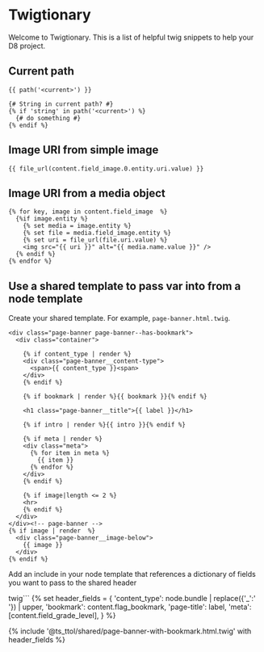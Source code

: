 # Twigtionary

Welcome to Twigtionary. This is a list of helpful twig snippets to help your D8 project.

## Current path
```twig
{{ path('<current>') }}

{# String in current path? #}
{% if 'string' in path('<current>') %}
  {# do something #}
{% endif %}
```

## Image URI from simple image
```twig
{{ file_url(content.field_image.0.entity.uri.value) }}
```

## Image URI from a media object
```twig
{% for key, image in content.field_image  %}
  {%if image.entity %}
    {% set media = image.entity %}
    {% set file = media.field_image.entity %}
    {% set uri = file_url(file.uri.value) %}
    <img src="{{ uri }}" alt="{{ media.name.value }}" />
  {% endif %}
{% endfor %}
```

## Use a shared template to pass var into from a node template
Create your shared template. For example, `page-banner.html.twig`.

```twig
<div class="page-banner page-banner--has-bookmark">
  <div class="container">

    {% if content_type | render %}
    <div class="page-banner__content-type">
      <span>{{ content_type }}<span>
    </div>
    {% endif %}

    {% if bookmark | render %}{{ bookmark }}{% endif %}

    <h1 class="page-banner__title">{{ label }}</h1>

    {% if intro | render %}{{ intro }}{% endif %}

    {% if meta | render %}
    <div class="meta">
      {% for item in meta %}
        {{ item }}
      {% endfor %}
    </div> 
    {% endif %}

    {% if image|length <= 2 %}
    <hr>
    {% endif %}
  </div>
</div><!-- page-banner -->
{% if image | render  %}
  <div class="page-banner__image-below">
    {{ image }}
  </div>
{% endif %}
```

Add an include in your node template that references a dictionary of fields you want to pass to the shared header

twig```
{% 
  set header_fields = {
    'content_type': node.bundle | replace({'_':' '}) | upper,
    'bookmark': content.flag_bookmark,
    'page-title': label,
    'meta': [content.field_grade_level],
  }
%}

{% include '@ts_ttol/shared/page-banner-with-bookmark.html.twig' with header_fields %}
```
